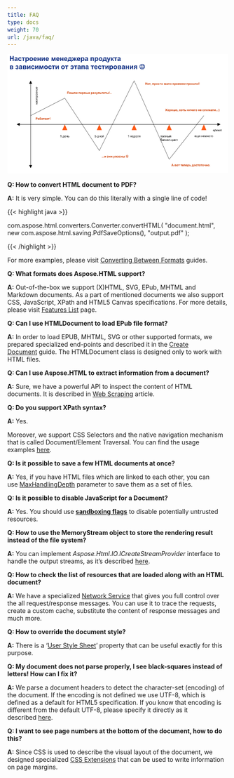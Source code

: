 ```yaml
---
title: FAQ
type: docs
weight: 70
url: /java/faq/
---
```

![](2986d00dfc5741ddb09222ba00123072.png)

**Q: How to convert HTML document to PDF?**

**A:** It is very simple. You can do this literally with a single line of code! 

{{< highlight java >}}

 com.aspose.html.converters.Converter.convertHTML(
        "document.html", 
        new com.aspose.html.saving.PdfSaveOptions(), 
        "output.pdf"
 );

{{< /highlight >}}

For more examples, please visit [Converting Between Formats](/html/java/converting-between-formats/) guides.

**Q: What formats does Aspose.HTML support?**

**A:** Out-of-the-box we support (X)HTML, SVG, EPub, MHTML and Markdown documents. As a part of mentioned documents we also support CSS, JavaScript, XPath and HTML5 Canvas specifications. For more details, please visit [Features List](/html/java/features-list/) page.

**Q: Can I use HTMLDocument to load EPub file format?**

**A:** In order to load EPUB, MHTML, SVG or other supported formats, we prepared specialized end-points and described it in the [Create Document](/html/java/creating-a-document/) guide. The HTMLDocument class is designed only to work with HTML files.

**Q: Can I use Aspose.HTML to extract information from a document?**

**A:** Sure, we have a powerful API to inspect the content of HTML documents. It is described in [Web Scraping](/html/java/web-scraping/) article.

**Q: Do you support XPath syntax?**

**A:** Yes.

Moreover, we support CSS Selectors and the native navigation mechanism that is called Document/Element Traversal. You can find the usage examples [here](/html/java/web-scraping/#webscraping-xpath).

**Q: Is it possible to save a few HTML documents at once?**

**A:** Yes, if you have HTML files which are linked to each other, you can use [MaxHandlingDepth](/html/java/saving-a-document/) parameter to save them as a set of files.

**Q: Is it possible to disable JavaScript for a Document?**

**A:** Yes. You should use **[sandboxing flags](/html/java/environment-configuration/)** to disable potentially untrusted resources.

**Q: How to use the MemoryStream object to store the rendering result instead of the file system?**

**A:** You can implement *Aspose.Html.IO.ICreateStreamProvider* interface to handle the output streams, as it’s described [here](/html/java/output-streams/).

**Q: How to check the list of resources that are loaded along with an HTML document?**

**A:** We have a specialized [Network Service](/html/java/environment-configuration/) that gives you full control over the all request/response messages. You can use it to trace the requests, create a custom cache, substitute the content of response messages and much more.

**Q: How to override the document style?**

**A:** There is a ‘[User Style Sheet](/html/java/environment-configuration/)’ property that can be useful exactly for this purpose.

**Q: My document does not parse properly, I see black-squares instead of letters! How can I fix it?**

**A:** We parse a document headers to detect the character-set (encoding) of the document. If the encoding is not defined we use UTF-8, which is defined as a default for HTML5 specification. If you know that encoding is different from the default UTF-8, please specify it directly as it described [here](/html/java/environment-configuration/).

**Q: I want to see page numbers at the bottom of the document, how to do this?**

**A:** Since CSS is used to describe the visual layout of the document, we designed specialized [CSS Extensions](/html/java/css-extensions/) that can be used to write information on page margins.